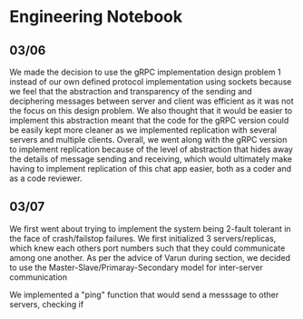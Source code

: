 # Engineering Notebook

## 03/06
We made the decision to use the gRPC implementation design problem 1 instead of our own defined protocol implementation using sockets because we feel that the abstraction and transparency of the sending and deciphering messages between server and client was efficient as it was not the focus on this design problem. We also thought that it would be easier to implement this abstraction meant that the code for the gRPC version could be easily kept more cleaner as we implemented replication with several servers and multiple clients. Overall, we went along with the gRPC version to implement replication because of the level of abstraction that hides away the details of message sending and receiving, which would ultimately make having to implement replication of this chat app easier, both as a coder and as a code reviewer.

## 03/07
We first went about trying to implement the system being 2-fault tolerant in the face of crash/failstop failures. We first initialized 3 servers/replicas, which knew each others port numbers such that they could communicate among one another. As per the advice of Varun during section, we decided to use the Master-Slave/Primaray-Secondary model for inter-server communication

We implemented a "ping" function that would send a messsage to other servers, checking if 